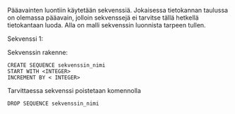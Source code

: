 Pääavainten luontiin käytetään sekvenssiä. Jokaisessa tietokannan taulussa on olemassa pääavain, 
jolloin sekvenssejä ei tarvitse tällä hetkellä tietokantaan luoda. Alla on malli sekvenssin luonnista tarpeen tullen.

Sekvenssi 1: 

Sekvenssin rakenne:

```
CREATE SEQUENCE sekvenssin_nimi
START WITH <INTEGER>
INCREMENT BY < INTEGER>
```

Tarvittaessa sekvenssi poistetaan komennolla
```
DROP SEQUENCE sekvenssin_nimi
```
